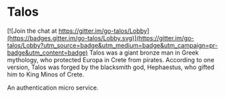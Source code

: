 Talos
=====

[![Join the chat at https://gitter.im/go-talos/Lobby](https://badges.gitter.im/go-talos/Lobby.svg)](https://gitter.im/go-talos/Lobby?utm_source=badge&utm_medium=badge&utm_campaign=pr-badge&utm_content=badge)
Talos was a giant bronze man in Greek mythology, who protected Europa in Crete from pirates. According to one version, Talos was forged by the blacksmith god, Hephaestus, who gifted him to King Minos of Crete.

An authentication micro service.

